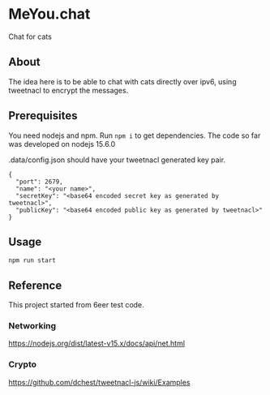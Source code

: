 # MeYou.chat

Chat for cats

## About

The idea here is to be able to chat with cats directly over ipv6, using
tweetnacl to encrypt the messages.

## Prerequisites

You need nodejs and npm. Run `npm i` to get dependencies. The code so
far was developed on nodejs 15.6.0

.data/config.json should have your tweetnacl generated key pair.

```
{
  "port": 2679,
  "name": "<your name>",
  "secretKey": "<base64 encoded secret key as generated by tweetnacl>",
  "publicKey": "<base64 encoded public key as generated by tweetnacl>"
}
```

## Usage

`npm run start`

## Reference

This project started from 6eer test code.

### Networking

https://nodejs.org/dist/latest-v15.x/docs/api/net.html

### Crypto

https://github.com/dchest/tweetnacl-js/wiki/Examples

